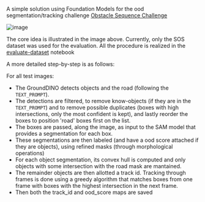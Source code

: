 A simple solution using Foundation Models for the ood segmentation/tracking challenge [Obstacle Sequence Challenge](https://rrow2024.github.io/challenge.html)

![image](https://github.com/user-attachments/assets/5a18b5c4-a91b-4896-b501-1b83a4de8c04)

The core idea is illustrated in the image above. 
Currently, only the SOS dataset was used for the evaluation. All the procedure is realized in the [evaluate-dataset](https://github.com/pedrohtg/sos-challenge-2024/blob/main/evaluate-dataset.ipynb) notebook

A more detailed step-by-step is as follows:

For all test images:
- The GroundDINO detects objects and the road (following the `TEXT_PROMPT`).
- The detections are filtered, to remove know-objects (if they are in the `TEXT_PROMPT`) and to remove possible duplicates (boxes with high intersections, only the most confident is kept), and lastly reorder the boxes to position 'road' boxes first on the list.
- The boxes are passed, along the image, as input to the SAM model that provides a segmentation for each box.
- These segmentations are then labeled (and have a ood score attached if they are objects), using refined masks (through morphological operations)
- For each object segmentation, its convex hull is computed and only objects with some intersection with the road mask are mantained.
- The remainder objects are then allotted a track id. Tracking through frames is done using a greedy algorithm that matches boxes from one frame with boxes with the highest intersection in the next frame.
- Then both the track_id and ood_score maps are saved
